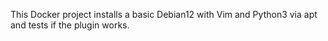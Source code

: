 This Docker project installs a basic Debian12 with Vim and Python3 via apt and tests if the plugin works.

